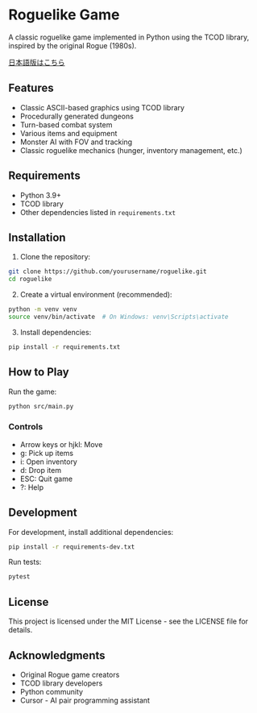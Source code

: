 # Roguelike Game

A classic roguelike game implemented in Python using the TCOD library, inspired by the original Rogue (1980s).

[日本語版はこちら](README-jp.md)

## Features

- Classic ASCII-based graphics using TCOD library
- Procedurally generated dungeons
- Turn-based combat system
- Various items and equipment
- Monster AI with FOV and tracking
- Classic roguelike mechanics (hunger, inventory management, etc.)

## Requirements

- Python 3.9+
- TCOD library
- Other dependencies listed in `requirements.txt`

## Installation

1. Clone the repository:
```bash
git clone https://github.com/yourusername/roguelike.git
cd roguelike
```

2. Create a virtual environment (recommended):
```bash
python -m venv venv
source venv/bin/activate  # On Windows: venv\Scripts\activate
```

3. Install dependencies:
```bash
pip install -r requirements.txt
```

## How to Play

Run the game:
```bash
python src/main.py
```

### Controls

- Arrow keys or hjkl: Move
- g: Pick up items
- i: Open inventory
- d: Drop item
- ESC: Quit game
- ?: Help

## Development

For development, install additional dependencies:
```bash
pip install -r requirements-dev.txt
```

Run tests:
```bash
pytest
```

## License

This project is licensed under the MIT License - see the LICENSE file for details.

## Acknowledgments

- Original Rogue game creators
- TCOD library developers
- Python community
- Cursor - AI pair programming assistant 